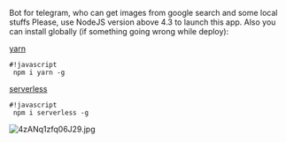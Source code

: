 Bot for telegram, who can get images from google search and some local stuffs
Please, use NodeJS version above 4.3 to launch this app.
Also you can install globally (if something going wrong while deploy):

[yarn](https://github.com/yarnpkg/yarn) 

```
#!javascript
 npm i yarn -g

```

[serverless ](https://serverless.com/)

```
#!javascript
 npm i serverless -g

```

![4zANq1zfq06J29.jpg](https://bitbucket.org/repo/rzr4zd/images/2727664699-4zANq1zfq06J29.jpg)